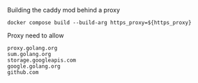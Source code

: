 Building the caddy mod behind a proxy 

```
docker compose build --build-arg https_proxy=${https_proxy}
```

Proxy need to allow

```
proxy.golang.org
sum.golang.org
storage.googleapis.com
google.golang.org
github.com
```


